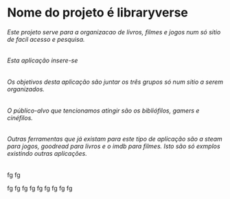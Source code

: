 
# Nome do projeto é libraryverse


###### Este projeto serve para a organizacao de livros, filmes e jogos num só sitio de facil acesso e pesquisa.
###### Esta aplicação insere-se 
###### Os objetivos desta aplicação são juntar os três grupos só num sitio a serem organizados.
###### O público-alvo que tencionamos atingir são os bibliófilos, gamers e cinéfilos.
###### Outras ferramentas que já existam para este tipo de aplicação são a steam para jogos, goodread para livros e o imdb para filmes. Isto são só exmplos existindo outras aplicações.




fg
fg

fg
fg
fg
fg
fg
fg
fg
fg
fg
